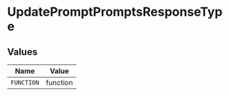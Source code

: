 # UpdatePromptPromptsResponseType


## Values

| Name       | Value      |
| ---------- | ---------- |
| `FUNCTION` | function   |